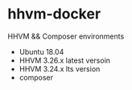 # hhvm-docker

HHVM && Composer environments

* Ubuntu 18.04
* HHVM 3.26.x latest versoin
* HHVM 3.24.x lts version
* composer
